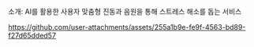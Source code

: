 소개: AI를 활용한 사용자 맞춤형 진동과 음원을 통해 스트레스 해소를 돕는 서비스


https://github.com/user-attachments/assets/255a1b9e-fe9f-4563-bd89-f27d65dded57

